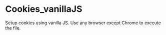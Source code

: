 # Cookies_vanillaJS
Setup cookies using vanilla JS. Use any browser except Chrome to execute the file.
